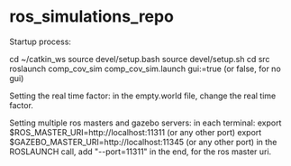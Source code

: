 # ros_simulations_repo

Startup process:

  cd ~/catkin_ws
  source devel/setup.bash
  source devel/setup.sh
  cd src
  roslaunch comp_cov_sim comp_cov_sim.launch gui:=true (or false, for no gui) 
  

Setting the real time factor:
in the empty.world file, change the real time factor.

Setting multiple ros masters and gazebo servers:
  in each terminal:
    export $ROS_MASTER_URI=http://localhost:11311 (or any other port)
    export $GAZEBO_MASTER_URI=http://localhost:11345 (or any other port)
    in the ROSLAUNCH call, add "--port=11311" in the end, for the ros master uri. 
